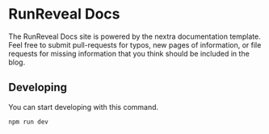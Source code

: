 # RunReveal Docs 

The RunReveal Docs site is powered by the nextra documentation template. Feel free to submit pull-requests for typos, new pages of information, or file requests for missing information that you think should be included in the blog.


## Developing

You can start developing with this command.
```
npm run dev
```
